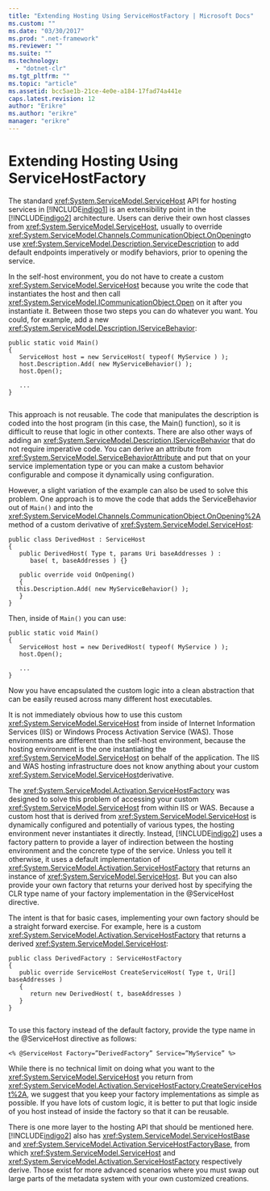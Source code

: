 ```yaml
---
title: "Extending Hosting Using ServiceHostFactory | Microsoft Docs"
ms.custom: ""
ms.date: "03/30/2017"
ms.prod: ".net-framework"
ms.reviewer: ""
ms.suite: ""
ms.technology: 
  - "dotnet-clr"
ms.tgt_pltfrm: ""
ms.topic: "article"
ms.assetid: bcc5ae1b-21ce-4e0e-a184-17fad74a441e
caps.latest.revision: 12
author: "Erikre"
ms.author: "erikre"
manager: "erikre"
---
```

# Extending Hosting Using ServiceHostFactory
The standard <xref:System.ServiceModel.ServiceHost> API for hosting services in [!INCLUDE[indigo1](../../../../includes/indigo1-md.md)] is an extensibility point in the [!INCLUDE[indigo2](../../../../includes/indigo2-md.md)] architecture. Users can derive their own host classes from <xref:System.ServiceModel.ServiceHost>, usually to override <xref:System.ServiceModel.Channels.CommunicationObject.OnOpening>to use <xref:System.ServiceModel.Description.ServiceDescription> to add default endpoints imperatively or modify behaviors, prior to opening the service.  
  
 In the self-host environment, you do not have to create a custom <xref:System.ServiceModel.ServiceHost> because you write the code that instantiates the host and then call <xref:System.ServiceModel.ICommunicationObject.Open> on it after you instantiate it. Between those two steps you can do whatever you want. You could, for example, add a new <xref:System.ServiceModel.Description.IServiceBehavior>:  
  
```  
public static void Main()  
{  
   ServiceHost host = new ServiceHost( typeof( MyService ) );  
   host.Description.Add( new MyServiceBehavior() );  
   host.Open();  
  
   ...  
}  
  
```  
  
 This approach is not reusable. The code that manipulates the description is coded into the host program (in this case, the Main() function), so it is difficult to reuse that logic in other contexts. There are also other ways of adding an <xref:System.ServiceModel.Description.IServiceBehavior> that do not require imperative code. You can derive an attribute from <xref:System.ServiceModel.ServiceBehaviorAttribute> and put that on your service implementation type or you can make a custom behavior configurable and compose it dynamically using configuration.  
  
 However, a slight variation of the example can also be used to solve this problem. One approach is to move the code that adds the ServiceBehavior out of `Main()` and into the <xref:System.ServiceModel.Channels.CommunicationObject.OnOpening%2A> method of a custom derivative of <xref:System.ServiceModel.ServiceHost>:  
  
```  
public class DerivedHost : ServiceHost  
{  
   public DerivedHost( Type t, params Uri baseAddresses ) :  
      base( t, baseAddresses ) {}  
  
   public override void OnOpening()  
   {  
  this.Description.Add( new MyServiceBehavior() );  
   }  
}  
```  
  
 Then, inside of `Main()` you can use:  
  
```  
public static void Main()  
{  
   ServiceHost host = new DerivedHost( typeof( MyService ) );  
   host.Open();  
  
   ...  
}  
```  
  
 Now you have encapsulated the custom logic into a clean abstraction that can be easily reused across many different host executables.  
  
 It is not immediately obvious how to use this custom <xref:System.ServiceModel.ServiceHost> from inside of Internet Information Services (IIS) or Windows Process Activation Service (WAS). Those environments are different than the self-host environment, because the hosting environment is the one instantiating the <xref:System.ServiceModel.ServiceHost> on behalf of the application. The IIS and WAS hosting infrastructure does not know anything about your custom <xref:System.ServiceModel.ServiceHost>derivative.  
  
 The <xref:System.ServiceModel.Activation.ServiceHostFactory> was designed to solve this problem of accessing your custom <xref:System.ServiceModel.ServiceHost> from within IIS or WAS. Because a custom host that is derived from <xref:System.ServiceModel.ServiceHost> is dynamically configured and potentially of various types, the hosting environment never instantiates it directly. Instead, [!INCLUDE[indigo2](../../../../includes/indigo2-md.md)] uses a factory pattern to provide a layer of indirection between the hosting environment and the concrete type of the service. Unless you tell it otherwise, it uses a default implementation of <xref:System.ServiceModel.Activation.ServiceHostFactory> that returns an instance of <xref:System.ServiceModel.ServiceHost>. But you can also provide your own factory that returns your derived host by specifying the CLR type name of your factory implementation in the @ServiceHost directive.  
  
 The intent is that for basic cases, implementing your own factory should be a straight forward exercise. For example, here is a custom <xref:System.ServiceModel.Activation.ServiceHostFactory> that returns a derived <xref:System.ServiceModel.ServiceHost>:  
  
```  
public class DerivedFactory : ServiceHostFactory  
{  
   public override ServiceHost CreateServiceHost( Type t, Uri[] baseAddresses )  
   {  
      return new DerivedHost( t, baseAddresses )  
   }  
}  
  
```  
  
 To use this factory instead of the default factory, provide the type name in the @ServiceHost directive as follows:  
  
```  
<% @ServiceHost Factory=”DerivedFactory” Service=”MyService” %>  
```  
  
 While there is no technical limit on doing what you want to the <xref:System.ServiceModel.ServiceHost> you return from <xref:System.ServiceModel.Activation.ServiceHostFactory.CreateServiceHost%2A>, we suggest that you keep your factory implementations as simple as possible. If you have lots of custom logic, it is better to put that logic inside of you host instead of inside the factory so that it can be reusable.  
  
 There is one more layer to the hosting API that should be mentioned here. [!INCLUDE[indigo2](../../../../includes/indigo2-md.md)] also has <xref:System.ServiceModel.ServiceHostBase> and <xref:System.ServiceModel.Activation.ServiceHostFactoryBase>, from which <xref:System.ServiceModel.ServiceHost> and <xref:System.ServiceModel.Activation.ServiceHostFactory> respectively derive. Those exist for more advanced scenarios where you must swap out large parts of the metadata system with your own customized creations.